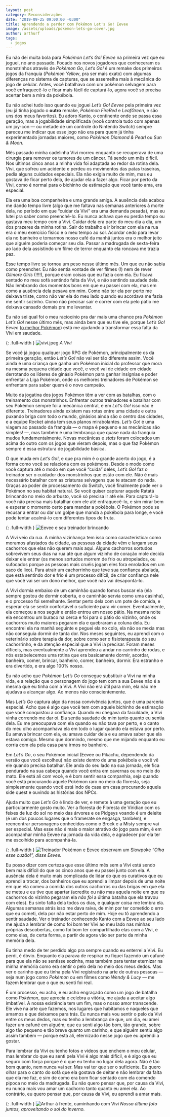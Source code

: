 ```yaml
---
layout: post
category: Reconsiderações
date: "2019-09-25 09:00:00 -0300"
title: Aprendendo a perder com Pokémon Let's Go! Eevee
image: /assets/uploads/pokemon-lets-go-cover.jpg
author: arthurf
tags:
  - jogos
---
```


Eu não dei muita bola para _Pokémon Let’s Go! Eevee_ na primeira vez que eu joguei, no ano passado. Focado nos novos jogadores que conheceram os monstrinhos através de _Pokémon Go_, _Let’s Go!_ é um remake dos primeiros jogos da franquia (_Pokémon Yellow_, pra ser mais exato) com algumas diferenças no sistema de capturas, que se assemelha mais à mecânica do jogo de celular. Antes, você batalhava com um pokémon selvagem para você enfraquecê-lo e ficar mais fácil de capturá-lo, agora você só precisa acertar bem a mira da pokébola.

Eu não achei tudo isso quando eu joguei _Let’s Go! Eevee_ pela primeira vez (eu já tinha jogado o **outro** remake, _Pokémon FireRed_ e _LeafGreen_, e são uns dos meus favoritos). Eu adoro Kanto, o continente onde se passa essa geração, mas a jogabilidade simplificada (você controla tudo com apenas um joy-con — ou metade de um controle do Nintendo Switch) sempre pareceu me indicar que esse jogo não era para quem já tinha experimentado jornadas maiores, como _Pokémon Diamond & Pearl_ ou _Sun & Moon_.

Mês passado minha cadelinha Vivi morreu enquanto se recuperava de uma cirurgia para remover os tumores de um câncer. Tá sendo um mês difícil. Nos últimos cinco anos a minha vida foi adaptada ao redor da rotina dela. Vivi, que sofreu um acidente e perdeu os movimentos das patas traseiras, pedia alguns cuidados especiais. Ela não exigia muito de mim, mas eu gostava de ficar perto dela, de ajudar ela a fazer algo. Ficar por perto da Vivi, como é normal para o bichinho de estimação que você tanto ama, era especial.

Ela era uma boa companheira e uma grande amiga. A ausência dela acabou me dando tempo livre (algo que me faltava nas semanas anteriores à morte dela, no período em que “cuidar da Vivi” era uma demanda pesada), mas eu lutei pra saber como preenchê-lo. Eu nunca achava que eu perdia tempo ou gastava meu tempo com a Vivi. Cuidar dela era parte do meu dia a dia, um dos prazeres da minha rotina. Sair do trabalho e ir brincar com ela na rua era o meu exercício físico e o meu tempo ao sol. Acordar cedo para levar ela no banheiro e tomarmos nosso café da manhã juntos era o melhor jeito que alguém poderia começar seu dia. Passar a madrugada de sexta-feira ao lado dela assistindo um filme de terror enquanto ela roncava me trazia paz.

Esse tempo livre se tornou um peso nesse último mês. Um que eu não sabia como preencher. Eu não sentia vontade de ver filmes (!) nem de rever _Gilmore Girls_ (!!!!), porque eram coisas que eu fazia com ela. Eu ficava sentado no meu sofá sentindo falta da Vivi, e não sentindo saudade dela. Não lembrando dos momentos bons em que eu passei com ela, mas em como a ausência dela pesava em mim. Como não ter ela por perto me deixava triste, como não ver ela do meu lado quando eu acordava me fazia me sentir sozinho. Como não precisar sair e correr com ela pelo pátio me deixava cansado demais pra me levantar.

Eu não sei qual foi o meu raciocínio pra dar mais uma chance pra _Pokémon Let’s Go!_ nesse último mês, mas ainda bem que eu tive ele, porque _Let’s Go! Eevee_ ([o melhor Pokémon](https://pokemondb.net/pokedex/eevee)) está me ajudando a transformar essa falta da Vivi em saudade.

{: .full-width }
![vivi.jpeg](/assets/uploads/vivi.jpeg)
_A Vivi_

Se você já jogou qualquer jogo RPG de Pokémon, principalmente os da primeira geração, então _Let’s Go!_ não vai ser tão diferente assim. Você ainda é uma criança que ganha um Pokémon inicial do professor que mora na mesma pequena cidade que você, e você vai de cidade em cidade derrotando os líderes de ginásio Pokémon para ganhar insígnias e poder enfrentar a Liga Pokémon, onde os melhores treinadores de Pokémon se enfrentam para saber quem é o novo campeão.

Muito da jogatina dos jogos Pokémon têm a ver com as batalhas, com o treinamento dos monstrinhos. Enfrentar outros treinadores e batalhar com seu Pokémon sempre foi a mecânica central, e em _Let’s Go!_ isso não é diferente. Treinadores ainda existem nas rotas entre uma cidade e outra puxando briga com todo o mundo, ginásios ainda são o centro das cidades, e a equipe Rocket ainda tem seus planos mirabolantes. _Let’s Go!_ é uma viagem ao passado da franquia — o mapa é pequeno e as mecânicas são simples! —, mas também é uma lembrança que quase nada da franquia mudou fundamentalmente. Novas mecânicas e _stats_ foram colocados um acima do outro com os jogos que vieram depois, mas o que faz Pokémon sempre é essa estrutura de jogabilidade básica.

O que muda em _Let’s Go!_, e que pra mim é o grande acerto do jogo, é a forma como você se relaciona com os pokémons. Desde o modo como você captura até o modo em que você “cuida” deles, _Let’s Go!_ faz o treinador ser o cuidador dos monstrinhos que estão com ele. Não é mais necessário batalhar com as criaturas selvagens que te atacam do nada. Graças ao poder de processamento do Switch, você finalmente pode ver o Pokémon no seu habitat natural. Se você quiser capturar aquele Ratatá brincando no meio do arbusto, você só precisa ir até ele. Para capturá-lo você não precisa mais batalhar com ele até enfraquecê-lo, e sim mirar bem e esperar o momento certo para mandar a pokébola. O Pokémon pode se recusar a entrar ou dar um golpe que manda a pokébola para longe, e você pode tentar acalmá-lo com diferentes tipos de fruta.

{: .full-width }
![Eevee e seu treinador brincando](/assets/uploads/eevee.jpg)


A Vivi veio da rua. A minha vizinhança tem isso como característica: como moramos afastados da cidade, as pessoas da cidade vêm e largam seus cachorros que elas não querem mais aqui. Alguns cachorros sortudos sobrevivem seus dias na rua até que algum vizinho de coração mole decida deixar ele entrar (os menos sortudos morrem de frio ou atropelados, ou sufocados porque as pessoas mais cruéis jogam eles fora enrolados em um saco de lixo). Para atrair um cachorrinho que teve sua confiança abalada, que está sentindo dor e frio é um processo difícil, de criar confiança nele que você vai ser um dono melhor, que você não vai desapontá-lo.

A Vivi dormia embaixo de um caminhão quando fomos buscar ela (ela sempre gostou de dormir coberta, e o caminhão servia como uma casinha), e o processo foi semelhante. Sentar perto dela com um pote de comida, e esperar ela se sentir confortável o suficiente para vir comer. Eventualmente, ela começou a nos seguir e então entrou em nosso pátio. Na mesma noite ela encontrou um buraco na cerca e foi para o pátio do vizinho, onde os cachorros muito maiores pegaram ela e quebraram a coluna dela. Eu encontrei ela na manhã seguinte e peguei ela no colo, ela não se mexia mas não conseguia dormir de tanta dor. Nos meses seguintes, eu aprendi com o veterinário sobre terapia da dor, sobre como ser o fisioterapeuta do seu cachorrinho, e da atenção especial que a Vivi ia precisar. Foram meses difíceis, mas eventualmente a Vivi aprendeu a andar no carrinho de rodas, e nós estabelecemos uma rotina que era basicamente dormir, acordar, banheiro, comer, brincar, banheiro, comer, banheiro, dormir. Era estranho e era divertido, e era algo 100% nosso.

Eu não acho que _Pokémon Let’s Go_ consegue substituir a Vivi na minha vida, e a relação que o personagem do jogo tem com a sua Eevee não é a mesma que eu tinha com a Vivi. A Vivi não era útil para mim, ela não me ajudava a alcançar algo. Ao menos não conscientemente.

Mas _Let’s Go_ captura algo da nossa convivência juntos, que é uma parceria especial. Acho que é algo que você tem com aquele bichinho de estimação que você conquistou a confiança. Quando eu chegava da faculdade, a Vivi vinha correndo me dar oi. Ela sentia saudade de mim tanto quanto eu sentia dela. Eu me preocupava com ela quando eu não tava por perto, e o canto do meu olho acompanhava ela em todo o lugar quando ela estava por perto. Eu amava brincar com ela, eu amava cuidar dela e eu amava saber que ela estava comigo. Mesmo que dormindo, mesmo que me mijando enquanto eu corria com ela pela casa para irmos no banheiro.

Em _Let’s Go_, o seu Pokémon inicial (Eevee ou Pikachu, dependendo da versão que você escolheu) não existe dentro de uma pokébola e você vê ele quando precisa batalhar. Ele anda do seu lado na sua jornada, ele fica pendurado na sua cabeça quando você entra em cavernas ou no meio do mato. Ele está ali com você, e é bom sentir essa companhia, seja quando você está procurando aquele Pokémon raro no meio da floresta, seja simplesmente quando você está indo de casa em casa procurando aquela side quest e ouvindo as histórias dos NPCs.

Ajuda muito que _Let’s Go_ é lindo de ver, e remete à uma geração que eu particularmente gosto muito. Ver a floresta de Floresta de Viridian com os feixes de luz do sol no meio das árvores e os Pidgeys voando é um deleite (é um dos poucos lugares que o framerate se engasga, também), e reencontrar personagens conhecidos como o Brock e a Misty sempre vai ser especial. Mas esse não é mais o maior atrativo do jogo para mim, é em acompanhar minha Eevee na jornada da vida dela, e agradecer por ela ter me escolhido para acompanhá-la.

{: .full-width }
![Treinador Pokémon e Eevee observam um Slowpoke](/assets/uploads/eevee-slowpoke.jpg)
_“Olha esse cuzão!”, disse Eevee._

Eu posso dizer com certeza que esse último mês sem a Vivi está sendo bem mais difícil do que os cinco anos que eu passei junto com ela. A ausência dela é muito mais complicada de lidar do que os curativos que eu aprendi a trocar, dos banheiros que eu aprendi a limpar depois de uma noite em que ela comeu a comida dos outros cachorros ou das brigas em que ela se meteu e eu tive que apartar (acredite ou não mas aquela noite em que os cachorros do vizinho pegaram ela _não foi_ a última batalha que ela travou com eles). Eu sinto falta dela todos os dias, e qualquer coisa me lembra ela. Algumas semanas atrás isso me dava raiva, de mim por ter cometido o erro que eu cometi, dela por não estar perto de mim. Hoje eu tô aprendendo a sentir saudade. Ver o treinador conhecendo Kanto com a Eevee ao seu lado me ajuda a lembrar de como foi bom ter Vivi ao meu lado nas minhas próprias descobertas, como foi bom ter compartilhado elas com a Vivi, e como elas, de certa forma, a partir de agora vão ser parte da minha memória dela.

Eu tinha medo de ter perdido algo pra sempre quando eu enterrei a Vivi. Eu perdi, é óbvio. Enquanto ela parava de respirar eu fiquei fazendo um cafuné para que ela não se sentisse sozinha, mas também para tentar eternizar na minha memória como era sentir o pelo dela no meio dos meus dedos. Mas ver o carinho que eu tinha pela Vivi registrado na arte de outras pessoas — seja num jogo como _Pokémon_ ou em filmes como _Wendy & Lucy_ — me fazem lembrar que o que eu senti foi real.

É um processo, eu acho, e eu acho engraçado como um jogo de batalha como _Pokémon_, que aprecia e celebra a vitória, me ajuda a aceitar algo imbatível. A nossa existência tem um fim, mas o nosso amor transcende. Ele vive na arte que fazemos, nos lugares que habitamos e naqueles que amamos e que deixamos para trás. Eu nunca mais vou sentir o pelo da Vivi entre os meus dedos, mas eu tenho a lembrança de que, um dia, eu amei fazer um cafuné em alguém; que eu senti algo tão bom, tão grande, sobre algo tão pequeno e tão breve quanto um carinho, e que alguém sentiu algo assim também — porque está ali, eternizado nesse jogo que eu aprendi a gostar.

Para lembrar da Vivi eu tenho fotos e vídeos que enchem o meu celular, mas lembrar do que eu senti pela Vivi é algo mais difícil, e é algo que eu seguro com força porque é o que eu tenho no lugar dela agora. Não é tão bom quanto, nem nunca vai ser. Mas vai ter que ser o suficiente. Eu quero olhar para o canto do sofá que ela gostava de deitar e não lembrar da falta que ela me faz, e sim de como era bom ficar sentado com ela comendo pipoca no meio da madrugada. Eu não quero pensar que, por causa da Vivi, eu nunca mais vou amar um cachorro tanto quanto eu amei ela. Ao contrário, eu quero pensar que, por causa da Vivi, eu aprendi a amar mais.

{: .full-width }
![Arthur à frente, caminhando com Vivi](/assets/uploads/vivi-e-arthur.jpg)
_Nossa última foto juntos, aproveitando o sol do inverno._
